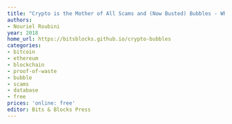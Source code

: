 ```yaml
---
title: "Crypto is the Mother of All Scams and (Now Busted) Bubbles - While Blockchain Is The Most Over-Hyped Technology Ever, No Better than a Spreadsheet/Database"
authors:
- Nouriel Roubini
year: 2018
home_url: https://bitsblocks.github.io/crypto-bubbles
categories:
- bitcoin
- ethereum
- blockchain
- proof-of-waste
- bubble
- scams
- database
- free
prices: 'online: free'
editor: Bits & Blocks Press
---
```

